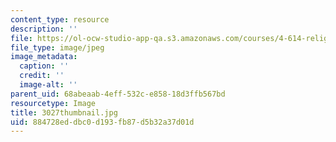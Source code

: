 ```yaml
---
content_type: resource
description: ''
file: https://ol-ocw-studio-app-qa.s3.amazonaws.com/courses/4-614-religious-architecture-and-islamic-cultures-fall-2002/884728eddbc0d193fb87d5b32a37d01d_3027thumbnail.jpg
file_type: image/jpeg
image_metadata:
  caption: ''
  credit: ''
  image-alt: ''
parent_uid: 68abeaab-4eff-532c-e858-18d3ffb567bd
resourcetype: Image
title: 3027thumbnail.jpg
uid: 884728ed-dbc0-d193-fb87-d5b32a37d01d
---
```

